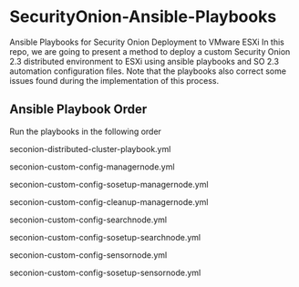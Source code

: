 # SecurityOnion-Ansible-Playbooks
Ansible Playbooks for Security Onion Deployment to VMware ESXi
In this repo, we are going to present a method to deploy a custom Security Onion 2.3 distributed environment to ESXi using ansible playbooks and SO 2.3 automation configuration files. Note that the playbooks also correct some issues found during the implementation of this process.
## Ansible Playbook Order

Run the playbooks in the following order

seconion-distributed-cluster-playbook.yml

seconion-custom-config-managernode.yml

seconion-custom-config-sosetup-managernode.yml

seconion-custom-config-cleanup-managernode.yml

seconion-custom-config-searchnode.yml

seconion-custom-config-sosetup-searchnode.yml

seconion-custom-config-sensornode.yml

seconion-custom-config-sosetup-sensornode.yml
